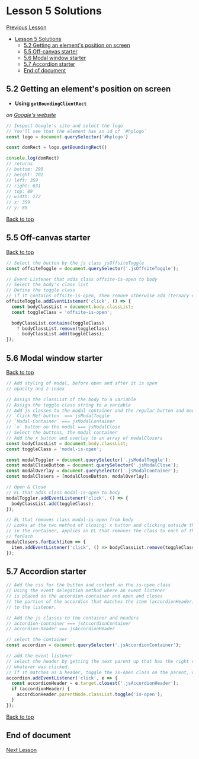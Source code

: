 # Lesson 5 Solutions

[Previous Lesson](../lesson4/solutions.md)
<!-- TOC -->

- [Lesson 5 Solutions](#lesson-5-solutions)
    - [5.2 Getting an element's position on screen](#52-getting-an-elements-position-on-screen)
    - [5.5 Off-canvas starter](#55-off-canvas-starter)
    - [5.6 Modal window starter](#56-modal-window-starter)
    - [5.7 Accordion starter](#57-accordion-starter)
    - [End of document](#end-of-document)

<!-- /TOC -->
<!-- Solutions below only -->

## 5.2 Getting an element's position on screen

* **Using `getBoundingClientRect`**

_on [Google's website](https://google.com)_

```js
// Inspect Google's site and select the logo
// You'll see that the element has an id of `#hplogo`
const logo = document.querySelector('#hplogo')

const domRect = logo.getBoundingRect()

console.log(domRect) 
// returns
// bottom: 290
// height: 201
// left: 359
// right: 631
// top: 89
// width: 272
// x: 359
// y: 89
```

[Back to top](#lesson-5-solutions)

## 5.5 Off-canvas starter

[Back to top](#lesson-5-solutions)

```js
// Select the button by the js class jsOffsiteToggle
const offsiteToggle = document.querySelector('.jsOffsiteToggle');

// Event Listener that adds class offsite-is-open to body
// Select the body's class list
// Define the toggle class
// if it contains offsite-is-open, then remove otherwise add (ternary expression)
offsiteToggle.addEventListener('click', () => {
  const bodyClassList = document.body.classList;
  const toggleClass = 'offsite-is-open';

  bodyClassList.contains(toggleClass)
    ? bodyClassList.remove(toggleClass)
    : bodyClassList.add(toggleClass);
});
```

## 5.6 Modal window starter

[Back to top](#lesson-5-solutions)

```js
// Add styling of modal, before open and after it is open
// opacity and z-index

// Assign the classList of the body to a variable
// Assign the toggle class string to a variable
// Add js classes to the modal container and the regular button and modal `x` button
// `Click Me! button` === jsModalToggle
// `Modal-Container` === jsModalContainer
// `x` button on the modal === jsModalClose
// Select the buttons, the modal container
// Add the x button and overlay to an array of modalClosers
const bodyClassList = document.body.classList;
const toggleClass = 'modal-is-open';

const modalToggler = document.querySelector('.jsModalToggle');
const modalCloseButton = document.querySelector('.jsModalClose');
const modalOverlay = document.querySelector('.jsModalContainer');
const modalClosers = [modalCloseButton, modalOverlay];

// Open & Close
// EL that adds class modal-is-open to body
modalToggler.addEventListener('click', () => {
  bodyClassList.add(toggleClass);
});

// EL that removes class modal-is-open from body
// Looks at the two method of closing; x button and clicking outside the modal
// in the container, applies an EL that removes the class to each of them with
// forEach
modalClosers.forEach(item => {
  item.addEventListener('click', () => bodyClassList.remove(toggleClass));
});
```

## 5.7 Accordion starter

```js
// Add the css for the button and content on the is-open class
// Using the event delegation method where an event listener
// is placed on the accordion-container and open and closes
// the portion of the accordion that matches the item (accordionHeader) passed
// to the listener.

// Add the js classes to the container and headers
// accordion-container === jsAccordionContainer
// accordion-header === jsAccordionHeader

// select the container
const accordion = document.querySelector('.jsAccordionContainer');

// add the event listener
// select the header by getting the next parent up that has the right class from
// whatever was clicked.
// If it matches as a header, toggle the is-open class on the parent, which is the accordion-container
accordion.addEventListener('click', e => {
  const accordionHeader = e.target.closest('.jsAccordionHeader');
  if (accordionHeader) {
    accordionHeader.parentNode.classList.toggle('is-open');
  }
});
```

[Back to top](#lesson-5-solutions)

<!-- Solutions above only -->

## End of document

[Next Lesson](../lesson6/solutions.md)
